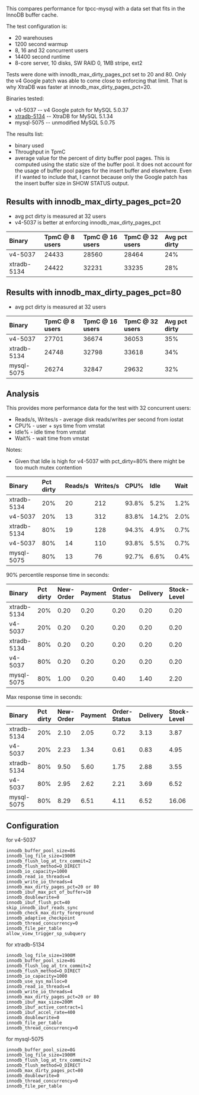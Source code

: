 This compares performance for tpcc-mysql with a data set that fits in the InnoDB buffer cache.

The test configuration is:
  * 20 warehouses
  * 1200 second warmup
  * 8, 16 and 32 concurrent users
  * 14400 second runtime
  * 8-core server, 10 disks, SW RAID 0, 1MB stripe, ext2

Tests were done with innodb\_max\_dirty\_pages\_pct set to 20 and 80. Only the v4 Google patch was able to come close to enforcing that limit. That is why XtraDB was faster at innodb\_max\_dirty\_pages\_pct=20.

Binaries tested:
  * v4-5037 -- v4 Google patch for MySQL 5.0.37
  * [xtradb-5134](http://www.percona.com/percona-lab.html) -- XtraDB for MySQL 5.1.34
  * mysql-5075 -- unmodified MySQL 5.0.75

The results list:
  * binary used
  * Throughput in TpmC
  * average value for the percent of dirty buffer pool pages. This is computed using the static size of the buffer pool. It does not account for the usage of buffer pool pages for the insert buffer and elsewhere. Even if I wanted to include that, I cannot because only the Google patch has the insert buffer size in SHOW STATUS output.

## Results with innodb\_max\_dirty\_pages\_pct=20 ##

  * avg pct dirty is measured at 32 users
  * v4-5037 is better at enforcing innodb\_max\_dirty\_pages\_pct

| **Binary** | **TpmC @ 8 users** | **TpmC @ 16 users** | **TpmC @ 32 users** | **Avg pct dirty** |
|:-----------|:-------------------|:--------------------|:--------------------|:------------------|
| v4-5037 | 24433 | 28560 | 28464 | 24% |
| xtradb-5134 | 24422 | 32231 | 33235 | 28% |

## Results with innodb\_max\_dirty\_pages\_pct=80 ##

  * avg pct dirty is measured at 32 users

| **Binary** | **TpmC @ 8 users** | **TpmC @ 16 users** | **TpmC @ 32 users** | **Avg pct dirty** |
|:-----------|:-------------------|:--------------------|:--------------------|:------------------|
| v4-5037 | 27701 | 36674 | 36053 | 35% |
| xtradb-5134 | 24748 | 32798 | 33618 | 34% |
| mysql-5075 | 26274 | 32847 | 29632 | 32% |

## Analysis ##

This provides more performance data for the test with 32 concurrent users:
  * Reads/s, Writes/s - average disk reads/writes per second from iostat
  * CPU% - user + sys time from vmstat
  * Idle% - idle time from vmstat
  * Wait% - wait time from vmstat

Notes:
  * Given that Idle is high for v4-5037 with pct\_dirty=80% there might be too much mutex contention

| **Binary** | **Pct dirty** | **Reads/s** | **Writes/s** | **CPU%** | **Idle** | **Wait** |
|:-----------|:--------------|:------------|:-------------|:---------|:---------|:---------|
| xtradb-5134 | 20% | 20 | 212 | 93.8% | 5.2% | 1.2% |
| v4-5037 | 20% | 13 | 312 | 83.8% | 14.2% | 2.0% |
| xtradb-5134 | 80% | 19 | 128 | 94.3% | 4.9% | 0.7% |
| v4-5037 | 80% | 14 | 110 | 93.8% | 5.5% | 0.7% |
| mysql-5075 | 80% | 13 | 76 | 92.7% | 6.6% | 0.4% |


90% percentile response time in seconds:

| **Binary** | **Pct dirty** | **New-Order** | **Payment** | **Order-Status** | **Delivery** | **Stock-Level** |
|:-----------|:--------------|:--------------|:------------|:-----------------|:-------------|:----------------|
| xtradb-5134 | 20% | 0.20 | 0.20 | 0.20 | 0.20 | 0.20 |
| v4-5037 | 20% | 0.20 | 0.20 | 0.20 | 0.20 | 0.20 |
| xtradb-5134 | 80% | 0.20 | 0.20 | 0.20 | 0.20 | 0.20 |
| v4-5037 | 80% | 0.20 | 0.20 | 0.20 | 0.20 | 0.20 |
| mysql-5075 | 80% | 1.00 | 0.20 | 0.40 | 1.40 | 2.20 |

Max response time in seconds:

| **Binary** | **Pct dirty** | **New-Order** | **Payment** | **Order-Status** | **Delivery** | **Stock-Level** |
|:-----------|:--------------|:--------------|:------------|:-----------------|:-------------|:----------------|
| xtradb-5134 | 20% | 2.10 | 2.05 | 0.72 | 3.13 | 3.87 |
| v4-5037 | 20% | 2.23 | 1.34 | 0.61 | 0.83 | 4.95 |
| xtradb-5134 | 80% | 9.50 | 5.60 | 1.75 | 2.88 | 3.55 |
| v4-5037 | 80% | 2.95 | 2.62 | 2.21 | 3.69 | 6.52 |
| mysql-5075 | 80% | 8.29 | 6.51 | 4.11 | 6.52 | 16.06 |

## Configuration ##

for v4-5037
```
innodb_buffer_pool_size=8G
innodb_log_file_size=1900M
innodb_flush_log_at_trx_commit=2
innodb_flush_method=O_DIRECT
innodb_io_capacity=1000
innodb_read_io_threads=4
innodb_write_io_threads=4
innodb_max_dirty_pages_pct=20 or 80
innodb_ibuf_max_pct_of_buffer=10
innodb_doublewrite=0
innodb_ibuf_flush_pct=40
skip_innodb_ibuf_reads_sync
innodb_check_max_dirty_foreground
innodb_adaptive_checkpoint
innodb_thread_concurrency=0
innodb_file_per_table
allow_view_trigger_sp_subquery
```

for xtradb-5134
```
innodb_log_file_size=1900M
innodb_buffer_pool_size=8G
innodb_flush_log_at_trx_commit=2
innodb_flush_method=O_DIRECT
innodb_io_capacity=1000
innodb_use_sys_malloc=0
innodb_read_io_threads=4
innodb_write_io_threads=4
innodb_max_dirty_pages_pct=20 or 80
innodb_ibuf_max_size=200M
innodb_ibuf_active_contract=1
innodb_ibuf_accel_rate=400
innodb_doublewrite=0
innodb_file_per_table
innodb_thread_concurrency=0
```

for mysql-5075
```
innodb_buffer_pool_size=8G
innodb_log_file_size=1900M
innodb_flush_log_at_trx_commit=2
innodb_flush_method=O_DIRECT
innodb_max_dirty_pages_pct=80
innodb_doublewrite=0
innodb_thread_concurrency=0
innodb_file_per_table
```